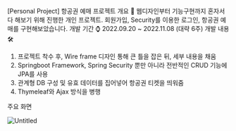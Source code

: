 [Personal Project] 항공권 예매 프로젝트
개요 📌
웹디자인부터 기능구현까지 혼자서 다 해보기 위해 진행한 개인 프로젝트. 
회원가입, Security를 이용한 로그인, 항공권 예매를 구현해보았습니다. 
개발 기간 ⌚️
2022.09.20 ~ 2022.11.08 (대략 6주)
개발 내용 🛠
1. 프로젝트 착수 후, Wire frame 디자인 통해 큰 틀을 잡은 뒤, 세부 내용을 채움
2. Springboot Framework, Spring Security 뿐만 아니라 전반적인 CRUD 기능에 JPA를 사용
3. 관계형 DB 구성 및 유효 데이터를 집어넣어 항공권 티켓을 띄워줌
4. Thymeleaf와 Ajax 방식을 병행

주요 화면

![Untitled](https://s3-us-west-2.amazonaws.com/secure.notion-static.com/20ee0c96-aa00-4367-8509-bccae21ca7c3/Untitled.png)
